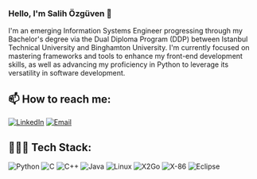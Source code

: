 ### Hello, I'm Salih Özgüven 👋
I'm an emerging Information Systems Engineer progressing through my Bachelor's degree via the Dual Diploma Program (DDP) between Istanbul Technical University and Binghamton University. I'm currently focused on mastering frameworks and tools to enhance my front-end development skills, as well as advancing my proficiency in Python to leverage its versatility in software development.
## 📫 How to reach me:
[![LinkedIn](https://img.shields.io/badge/LinkedIn-blue?style=flat-square&logo=linkedin)](https://www.linkedin.com/in/abdullah-ozguven-aa7167256/)
[![Email](https://img.shields.io/badge/Email-red?style=flat-square&logo=gmail)](mailto:abdullahsalihozguven@gmail.com)
## 👨🏻‍💻 Tech Stack: 
![Python](https://img.shields.io/badge/Python-3776AB?style=for-the-badge&logo=python&logoColor=white) ![C](https://img.shields.io/badge/C-00599C?style=for-the-badge&logo=c&logoColor=white) ![C++](https://img.shields.io/badge/C++-00599C?style=for-the-badge&logo=cplusplus&logoColor=white) ![Java](https://img.shields.io/badge/Java-007396?style=for-the-badge&logo=java&logoColor=white) ![Linux](https://img.shields.io/badge/Linux-FCC624?style=for-the-badge&logo=linux&logoColor=black) ![X2Go](https://img.shields.io/badge/X2Go-7F7F7F?style=for-the-badge&logo=x2go&logoColor=white) ![X-86](https://img.shields.io/badge/X86-0071C5?style=for-the-badge&logo=intel&logoColor=white) ![Eclipse](https://img.shields.io/badge/Eclipse-2C2255?style=for-the-badge&logo=eclipse&logoColor=white) 






<!-- 
**aozguve1/aozguve1** is a ✨ _special_ ✨ repository because its `README.md` (this file) appears on your GitHub profile.

Here are some ideas to get you started:

- 🔭 I’m currently working on ...
- 🌱 I’m currently learning ...
- 👯 I’m looking to collaborate on ...
- 🤔 I’m looking for help with ...
- 💬 Ask me about ...
- 📫 How to reach me: ...
- 😄 Pronouns: ...
- ⚡ Fun fact: ...
-->
